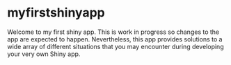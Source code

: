 # myfirstshinyapp
Welcome to my first shiny app. This is work in progress so changes to the app are expected to happen. Nevertheless, this app provides solutions to a wide array of different situations that you may encounter during developing your very own Shiny app.  
